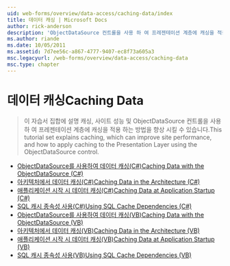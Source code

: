 ```yaml
---
uid: web-forms/overview/data-access/caching-data/index
title: 데이터 캐싱 | Microsoft Docs
author: rick-anderson
description: 'ObjectDataSource 컨트롤을 사용 하 여 프레젠테이션 계층에 캐싱을 적용 하는 방법과 사이트 성능을 향상할 수 있는 캐싱,이 자습서 집합에서 설명 하는 중...'
ms.author: riande
ms.date: 10/05/2011
ms.assetid: 7d7ee56c-a867-4777-9407-ec8f73a605a3
msc.legacyurl: /web-forms/overview/data-access/caching-data
msc.type: chapter
---
```

<a name="caching-data"></a><span data-ttu-id="7dbee-103">데이터 캐싱</span><span class="sxs-lookup"><span data-stu-id="7dbee-103">Caching Data</span></span>
====================
> <span data-ttu-id="7dbee-104">이 자습서 집합에 설명 캐싱, 사이트 성능 및 ObjectDataSource 컨트롤을 사용 하 여 프레젠테이션 계층에 캐싱을 적용 하는 방법을 향상 시킬 수 있습니다.</span><span class="sxs-lookup"><span data-stu-id="7dbee-104">This tutorial set explains caching, which can improve site performance, and how to apply caching to the Presentation Layer using the ObjectDataSource control.</span></span>


- [<span data-ttu-id="7dbee-105">ObjectDataSource를 사용하여 데이터 캐싱(C#)</span><span class="sxs-lookup"><span data-stu-id="7dbee-105">Caching Data with the ObjectDataSource (C#)</span></span>](caching-data-with-the-objectdatasource-cs.md)
- [<span data-ttu-id="7dbee-106">아키텍처에서 데이터 캐싱(C#)</span><span class="sxs-lookup"><span data-stu-id="7dbee-106">Caching Data in the Architecture (C#)</span></span>](caching-data-in-the-architecture-cs.md)
- [<span data-ttu-id="7dbee-107">애플리케이션 시작 시 데이터 캐싱(C#)</span><span class="sxs-lookup"><span data-stu-id="7dbee-107">Caching Data at Application Startup (C#)</span></span>](caching-data-at-application-startup-cs.md)
- [<span data-ttu-id="7dbee-108">SQL 캐시 종속성 사용(C#)</span><span class="sxs-lookup"><span data-stu-id="7dbee-108">Using SQL Cache Dependencies (C#)</span></span>](using-sql-cache-dependencies-cs.md)
- [<span data-ttu-id="7dbee-109">ObjectDataSource를 사용하여 데이터 캐싱(VB)</span><span class="sxs-lookup"><span data-stu-id="7dbee-109">Caching Data with the ObjectDataSource (VB)</span></span>](caching-data-with-the-objectdatasource-vb.md)
- [<span data-ttu-id="7dbee-110">아키텍처에서 데이터 캐싱(VB)</span><span class="sxs-lookup"><span data-stu-id="7dbee-110">Caching Data in the Architecture (VB)</span></span>](caching-data-in-the-architecture-vb.md)
- [<span data-ttu-id="7dbee-111">애플리케이션 시작 시 데이터 캐싱(VB)</span><span class="sxs-lookup"><span data-stu-id="7dbee-111">Caching Data at Application Startup (VB)</span></span>](caching-data-at-application-startup-vb.md)
- [<span data-ttu-id="7dbee-112">SQL 캐시 종속성 사용(VB)</span><span class="sxs-lookup"><span data-stu-id="7dbee-112">Using SQL Cache Dependencies (VB)</span></span>](using-sql-cache-dependencies-vb.md)
